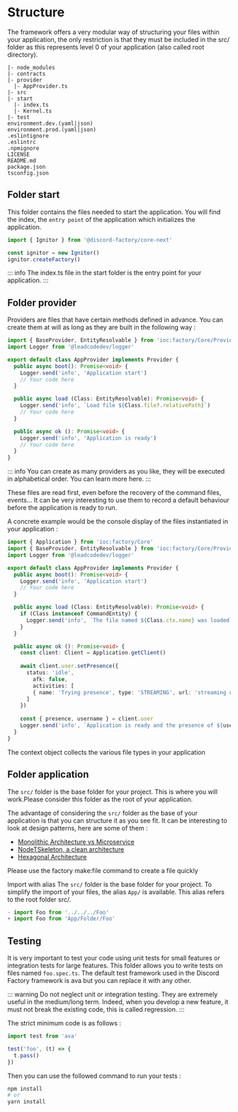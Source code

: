# Structure
The framework offers a very modular way of structuring your files within your application, the only restriction is that they must be included in the src/ folder as this represents level 0 of your application (also called root directory).
```
|- node_modules
|- contracts
|- provider
  |- AppProvider.ts
|- src
|- start
  |- index.ts
  |- Kernel.ts
|- test
environment.dev.(yaml|json)
environment.prod.(yaml|json)
.eslintignore
.eslintrc
.npmignore
LICENSE
README.md
package.json
tsconfig.json
```

## Folder start
This folder contains the files needed to start the application.
You will find the index, the `entry point` of the application which initializes the application.

```ts
import { Ignitor } from '@discord-factory/core-next'

const ignitor = new Ignitor()
ignitor.createFactory()
```

::: info
The index.ts file in the start folder is the entry point for your application.
:::

## Folder provider
Providers are files that have certain methods defined in advance.
You can create them at will as long as they are built in the following way :

```ts
import { BaseProvider, EntityResolvable } from 'ioc:factory/Core/Provider'
import Logger from '@leadcodedev/logger'

export default class AppProvider implements Provider {
  public async boot(): Promise<void> {
    Logger.send('info', 'Application start')
    // Your code here
  }

  public async load (Class: EntityResolvable): Promise<void> {
    Logger.send('info', `Load file ${Class.file?.relativePath}`)
    // Your code here
  }

  public async ok (): Promise<void> {
    Logger.send('info', 'Application is ready')
    // Your code here
  }
}
```

::: info
You can create as many providers as you like, they will be executed in alphabetical order.
You can learn more here.
:::

These files are read first, even before the recovery of the command files, events...
It can be very interesting to use them to record a default behaviour before the application is ready to run.

A concrete example would be the console display of the files instantiated in your application :

```ts
import { Application } from 'ioc:factory/Core'
import { BaseProvider, EntityResolvable } from 'ioc:factory/Core/Provider'
import Logger from '@leadcodedev/logger'

export default class AppProvider implements Provider {
  public async boot(): Promise<void> {
    Logger.send('info', 'Application start')
    // Your code here
  }

  public async load (Class: EntityResolvable): Promise<void> {
    if (Class instanceof CommandEntity) {
      Logger.send('info', `The file named ${Class.ctx.name} was loaded`)
    }
  }

  public async ok (): Promise<void> {
    const client: Client = Application.getClient()
    
    await client.user.setPresence({
      status: 'idle',
        afk: false,
        activities: [
        { name: 'Trying presence', type: 'STREAMING', url: 'streaming url' }
      ]
    })
    
    const { presence, username } = client.user
    Logger.send('info', `Application is ready and the presence of ${username} is define to ${presence.status}`)
  }
}
```

The context object collects the various file types in your application

## Folder application
The `src/` folder is the base folder for your project.
This is where you will work.Please consider this folder as the root of your application.

The advantage of considering the `src/` folder as the base of your application is that you can structure it as you see fit.
It can be interesting to look at design patterns, here are some of them :

- [Monolithic Architecture vs Microservice](https://www.geeksforgeeks.org/monolithic-vs-microservices-architecture/)
- [NodeTSkeleton, a clean architecture](https://dev.to/vickodev/nodetskeleton-clean-arquitecture-template-project-for-nodejs-gge)
- [Hexagonal Architecture](https://blog.octo.com/architecture-hexagonale-trois-principes-et-un-exemple-dimplementation)

Please use the factory make:file command to create a file quickly

Import with alias
The `src/` folder is the base folder for your project.
To simplify the import of your files, the alias `App/` is available.
This alias refers to the root folder src/.

```ts
- import Foo from '../../../Foo'
+ import Foo from 'App/Folder/Foo'
```

## Testing
It is very important to test your code using unit tests for small features or integration tests for large features.
This folder allows you to write tests on files named `foo.spec.ts`.
The default test framework used in the Discord Factory framework is ava but you can replace it with any other.

::: warning
Do not neglect unit or integration testing.
They are extremely useful in the medium/long term.
Indeed, when you develop a new feature, it must not break the existing code, this is called regression.
:::

The strict minimum code is as follows :

```ts
import test from 'ava'

test('foo', (t) => {
  t.pass()
})
```

Then you can use the followed command to run your tests :

```bash
npm install
# or
yarn install
```